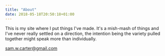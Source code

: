 ```yaml
---
title: "About"
date: 2018-05-18T20:50:18+01:00
---
```


This is my site where I put things I've made. It's a mish-mash of things and I've never really settled on a direction, the intention being the variety pulled together might speak more than individually.

sam.w.carter@gmail.com
